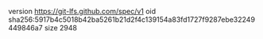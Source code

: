 version https://git-lfs.github.com/spec/v1
oid sha256:5917b4c5018b42ba5261b21d2f4c139154a83fd1727f9287ebe32249449846a7
size 2948
